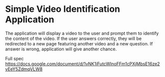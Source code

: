 # Simple Video Identification Application
The application will display a video to the user and prompt them to identify the content of the video. 
If the user answers correctly, they will be redirected to a new page featuring another video and a new question.
If answer is wrong, application will give another chance.

Full spec https://docs.google.com/document/d/1vNK1iFutcWInoFFm1cPXjMbsE16ze2vEeY5ZdmqVLW8
